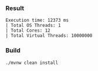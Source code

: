 ### Result
```
Execution time: 12373 ms
| Total OS Threads: 1
| Total Cores: 12
| Total Virtual Threads: 10000000
```

### Build 
```bash
./mvnw clean install 
```
